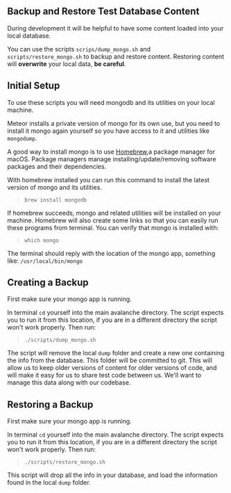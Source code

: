 ## Backup and Restore Test Database Content
During development it will be helpful to have some content loaded into your local database.

You can use the scripts `scrips/dump_mongo.sh` and `scripts/restore_mongo.sh` to backup and restore content. Restoring content will **overwrite** your local data, **be careful**.

## Initial Setup
To use these scripts you will need mongodb and its utilities on your local machine.

Meteor installs a private version of mongo for its own use, but you need to install it mongo again yourself so you have access to it and utilities like `mongodump`.

A good way to install mongo is to use [Homebrew](http://brew.sh/),a package manager for macOS. Package managers manage installing/update/removing software packages and their dependencies.

With homebrew installed you can run this command to install the latest version of mongo and its utilities.

> `brew install mongodb`

If homebrew succeeds, mongo and related utilities will be installed on your machine. Homebrew will also create some links so that you can easily run these programs from terminal. You can verify that mongo is installed with:

> `which mongo`

The terminal should reply with the location of the mongo app, something like: `/usr/local/bin/mongo`

## Creating a Backup

First make sure your mongo app is running.

In terminal `cd` yourself into the main avalanche directory. The script expects you to run it from this location, if you are in a different directory the script won't work properly. Then run:

> `./scripts/dump_mongo.sh`

The script will remove the local `dump` folder and create a new one containing the info from the database. This folder will be committed to git. This will allow us to keep older versions of content for older versions of code, and will make it easy for us to share test code between us. We'll want to manage this data along with our codebase.

## Restoring a Backup

First make sure your mongo app is running.

In terminal `cd` yourself into the main avalanche directory. The script expects you to run it from this location, if you are in a different directory the script won't work properly. Then run:

> `./scripts/restore_mongo.sh`

This script will drop all the info in your database, and load the information found in the local `dump` folder.

